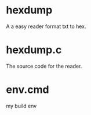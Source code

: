 # hexdump
A a easy reader format txt to hex.
# hexdump.c
  The source code for the reader.
# env.cmd
  my build env
  
